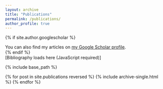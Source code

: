 ```yaml
---
layout: archive
title: "Publications"
permalink: /publications/
author_profile: true
---
```


{% if site.author.googlescholar %}
  <div class="wordwrap">You can also find my articles on <a href="{{site.author.googlescholar}}">my Google Scholar profile</a>.</div>
{% endif %}

<div id="orcidbib">[Bibliography loads here (JavaScript required)]</div>
<script src="orcidbib.js" type="text/javascript" id="orcid:0000-0002-7970-7855"></script>

{% include base_path %}

{% for post in site.publications reversed %}
  {% include archive-single.html %}
{% endfor %}
